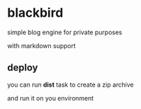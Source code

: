 # blackbird
simple blog engine for private purposes

with markdown support 
## deploy 
you can run **dist** task to create a zip archive 

and run it on you environment  